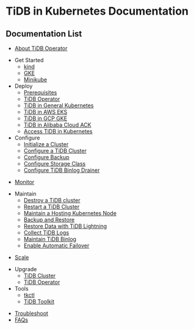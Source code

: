 # TiDB in Kubernetes Documentation

<!-- markdownlint-disable MD007 -->
<!-- markdownlint-disable MD032 -->

## Documentation List

- [About TiDB Operator](tidb-operator-overview.md)
+ Get Started
  - [kind](deploy-tidb-from-kubernetes-kind.md)
  - [GKE](deploy-tidb-from-kubernetes-gke.md)
  - [Minikube](deploy-tidb-from-kubernetes-minikube.md)
+ Deploy
  - [Prerequisites](prerequisites.md)
  - [TiDB Operator](deploy-tidb-operator.md)
  - [TiDB in General Kubernetes](deploy-on-general-kubernetes.md)
  - [TiDB in AWS EKS](deploy-on-aws-eks.md)
  - [TiDB in GCP GKE](deploy-on-gcp-gke.md)
  - [TiDB in Alibaba Cloud ACK](deploy-on-alibaba-cloud.md)
  - [Access TiDB in Kubernetes](access-tidb.md)
+ Configure
  - [Initialize a Cluster](initialize-a-cluster.md)
  - [Configure a TiDB Cluster](configure-a-tidb-cluster.md)
  - [Configure Backup](configure-backup.md)
  - [Configure Storage Class](configure-storage-class.md)
  - [Configure TiDB Binlog Drainer](configure-tidb-binlog-drainer.md)
- [Monitor](monitor-a-tidb-cluster.md)
+ Maintain
  - [Destroy a TiDB cluster](destroy-a-tidb-cluster.md)
  - [Restart a TiDB Cluster](restart-a-tidb-cluster.md)
  - [Maintain a Hosting Kubernetes Node](maintain-a-kubernetes-node.md)
  - [Backup and Restore](backup-and-restore.md)
  - [Restore Data with TiDB Lightning](restore-data-using-tidb-lightning.md)
  - [Collect TiDB Logs](collect-tidb-logs.md)
  - [Maintain TiDB Binlog](maintain-tidb-binlog.md)
  - [Enable Automatic Failover](use-auto-failover.md)
- [Scale](scale-a-tidb-cluster.md)
+ Upgrade
  - [TiDB Cluster](upgrade-tidb-cluster.md)
  - [TiDB Operator](upgrade-tidb-operator.md)
+ Tools
  - [tkctl](use-tkctl.md)
  - [TiDB Toolkit](tidb-toolkit.md)
- [Troubleshoot](troubleshoot.md)
- [FAQs](faq.md)
